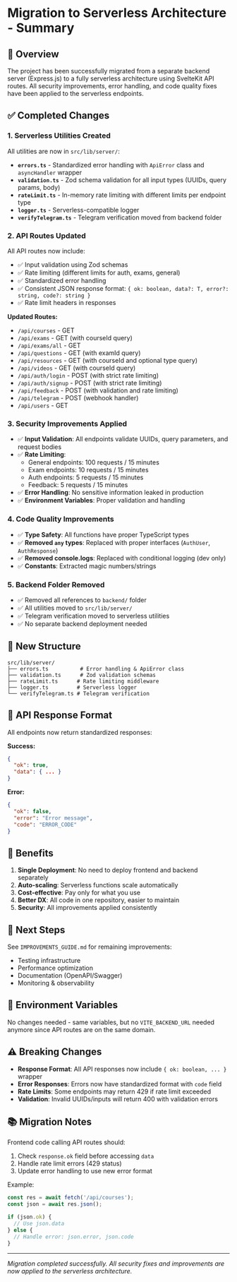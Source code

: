 # Migration to Serverless Architecture - Summary

## 🎯 Overview

The project has been successfully migrated from a separate backend server (Express.js) to a fully serverless architecture using SvelteKit API routes. All security improvements, error handling, and code quality fixes have been applied to the serverless endpoints.

## ✅ Completed Changes

### 1. Serverless Utilities Created

All utilities are now in `src/lib/server/`:

- **`errors.ts`** - Standardized error handling with `ApiError` class and `asyncHandler` wrapper
- **`validation.ts`** - Zod schema validation for all input types (UUIDs, query params, body)
- **`rateLimit.ts`** - In-memory rate limiting with different limits per endpoint type
- **`logger.ts`** - Serverless-compatible logger
- **`verifyTelegram.ts`** - Telegram verification moved from backend folder

### 2. API Routes Updated

All API routes now include:
- ✅ Input validation using Zod schemas
- ✅ Rate limiting (different limits for auth, exams, general)
- ✅ Standardized error handling
- ✅ Consistent JSON response format: `{ ok: boolean, data?: T, error?: string, code?: string }`
- ✅ Rate limit headers in responses

**Updated Routes:**
- `/api/courses` - GET
- `/api/exams` - GET (with courseId query)
- `/api/exams/all` - GET
- `/api/questions` - GET (with examId query)
- `/api/resources` - GET (with courseId and optional type query)
- `/api/videos` - GET (with courseId query)
- `/api/auth/login` - POST (with strict rate limiting)
- `/api/auth/signup` - POST (with strict rate limiting)
- `/api/feedback` - POST (with validation and rate limiting)
- `/api/telegram` - POST (webhook handler)
- `/api/users` - GET

### 3. Security Improvements Applied

- ✅ **Input Validation**: All endpoints validate UUIDs, query parameters, and request bodies
- ✅ **Rate Limiting**: 
  - General endpoints: 100 requests / 15 minutes
  - Exam endpoints: 10 requests / 15 minutes
  - Auth endpoints: 5 requests / 15 minutes
  - Feedback: 5 requests / 15 minutes
- ✅ **Error Handling**: No sensitive information leaked in production
- ✅ **Environment Variables**: Proper validation and handling

### 4. Code Quality Improvements

- ✅ **Type Safety**: All functions have proper TypeScript types
- ✅ **Removed `any` types**: Replaced with proper interfaces (`AuthUser`, `AuthResponse`)
- ✅ **Removed console.logs**: Replaced with conditional logging (dev only)
- ✅ **Constants**: Extracted magic numbers/strings

### 5. Backend Folder Removed

- ✅ Removed all references to `backend/` folder
- ✅ All utilities moved to `src/lib/server/`
- ✅ Telegram verification moved to serverless utilities
- ✅ No separate backend deployment needed

## 📁 New Structure

```
src/lib/server/
├── errors.ts          # Error handling & ApiError class
├── validation.ts      # Zod validation schemas
├── rateLimit.ts      # Rate limiting middleware
├── logger.ts         # Serverless logger
└── verifyTelegram.ts # Telegram verification
```

## 🔄 API Response Format

All endpoints now return standardized responses:

**Success:**
```json
{
  "ok": true,
  "data": { ... }
}
```

**Error:**
```json
{
  "ok": false,
  "error": "Error message",
  "code": "ERROR_CODE"
}
```

## 🚀 Benefits

1. **Single Deployment**: No need to deploy frontend and backend separately
2. **Auto-scaling**: Serverless functions scale automatically
3. **Cost-effective**: Pay only for what you use
4. **Better DX**: All code in one repository, easier to maintain
5. **Security**: All improvements applied consistently

## 📝 Next Steps

See `IMPROVEMENTS_GUIDE.md` for remaining improvements:
- Testing infrastructure
- Performance optimization
- Documentation (OpenAPI/Swagger)
- Monitoring & observability

## 🔧 Environment Variables

No changes needed - same variables, but no `VITE_BACKEND_URL` needed anymore since API routes are on the same domain.

## ⚠️ Breaking Changes

- **Response Format**: All API responses now include `{ ok: boolean, ... }` wrapper
- **Error Responses**: Errors now have standardized format with `code` field
- **Rate Limits**: Some endpoints may return 429 if rate limit exceeded
- **Validation**: Invalid UUIDs/inputs will return 400 with validation errors

## 📚 Migration Notes

Frontend code calling API routes should:
1. Check `response.ok` field before accessing `data`
2. Handle rate limit errors (429 status)
3. Update error handling to use new error format

Example:
```typescript
const res = await fetch('/api/courses');
const json = await res.json();

if (json.ok) {
  // Use json.data
} else {
  // Handle error: json.error, json.code
}
```

---

*Migration completed successfully. All security fixes and improvements are now applied to the serverless architecture.*

